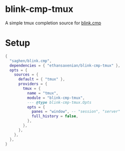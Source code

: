 # blink-cmp-tmux

A simple tmux completion source for [blink.cmp](https://github.com/Saghen/blink.cmp)

# Setup

```lua
{
  "saghen/blink.cmp",
  dependencies = { "ethansaxenian/blink-cmp-tmux" },
  opts = {
    sources = {
      default = { "tmux" },
      providers = {
        tmux = {
          name = "tmux",
          module = "blink-cmp-tmux",
          --- @type blink-cmp-tmux.Opts
          opts = {
            panes = "window", -- "session", "server"
            full_history = false,
          },
        },
      },
    },
  },
}
```
